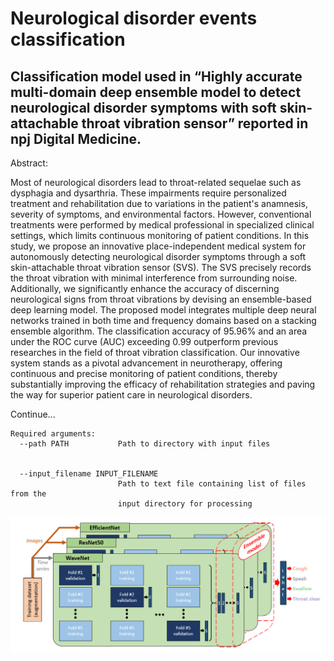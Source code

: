 # Neurological disorder events classification

## Classification model used in “Highly accurate multi-domain deep ensemble model to detect neurological disorder symptoms with soft skin-attachable throat vibration sensor” reported in npj Digital Medicine.


Abstract: 

Most of neurological disorders lead to throat-related sequelae such as dysphagia and dysarthria. 
These impairments require personalized treatment and rehabilitation due to variations in the patient's anamnesis, severity of symptoms, and environmental factors. 
However, conventional treatments were performed by medical professional in specialized clinical settings, which limits continuous monitoring of patient conditions. 
In this study, we propose an innovative place-independent medical system for autonomously detecting neurological disorder symptoms through a soft skin-attachable throat vibration sensor (SVS). 
The SVS precisely records the throat vibration with minimal interference from surrounding noise. 
Additionally, we significantly enhance the accuracy of discerning neurological signs from throat vibrations by devising an ensemble-based deep learning model. 
The proposed model integrates multiple deep neural networks trained in both time and frequency domains based on a stacking ensemble algorithm. 
The classification accuracy of 95.96% and an area under the ROC curve (AUC) exceeding 0.99 outperform previous researches in the field of throat vibration classification. 
Our innovative system stands as a pivotal advancement in neurotherapy, offering continuous and precise monitoring of patient conditions, thereby substantially improving the efficacy of rehabilitation strategies and paving the way for superior patient care in neurological disorders.



Continue...


```
Required arguments:
  --path PATH           Path to directory with input files


  --input_filename INPUT_FILENAME
                        Path to text file containing list of files from the
                        input directory for processing

```

![image](figures/model.png)
